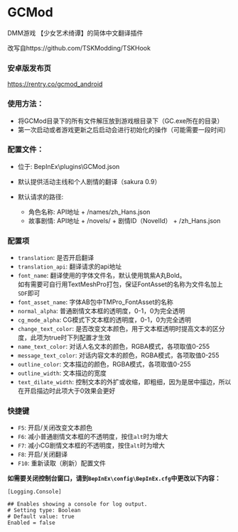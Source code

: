 # GCMod
DMM游戏 【少女艺术绮谭】的简体中文翻译插件

改写自https://github.com/TSKModding/TSKHook

### 安卓版发布页
https://rentry.co/gcmod_android

### 使用方法：
- 将GCMod目录下的所有文件解压放到游戏根目录下（GC.exe所在的目录）
- 第一次启动或者游戏更新之后启动会进行初始化的操作（可能需要一段时间）

### 配置文件：
- 位于: BepInEx\plugins\GCMod.json

- 默认提供活动主线和个人剧情的翻译（sakura 0.9）
- 默认请求的路径:
	- 角色名称: API地址 + /names/zh_Hans.json
	- 故事剧情: API地址 + /novels/ + 剧情ID（NovelId） + /zh_Hans.json

### 配置项
- `translation`: 是否开启翻译
- `translation_api`: 翻译请求的api地址
- `font_name`: 翻译使用的字体文件名，默认使用筑紫A丸Bold。<br>如有需要可自行用TextMeshPro打包，保证FontAsset的名称为文件名加上` SDF`即可
- `font_asset_name`: 字体AB包中TMPro_FontAsset的名称
- `normal_alpha`: 普通剧情文本框的透明度，0-1，0为完全透明
- `cg_mode_alpha`: CG模式下文本框的透明度，0-1，0为完全透明
- `change_text_color`: 是否改变文本颜色，用于文本框透明时提高文本的区分度，此项为true时下列配置才生效
- `name_text_color`: 对话人名文本的颜色，RGBA模式，各项取值0-255
- `message_text_color`: 对话内容文本的颜色，RGBA模式，各项取值0-255
- `outline_color`: 文本描边的颜色，RGBA模式，各项取值0-255
- `outline_width`: 文本描边的宽度
- `text_dilate_width`: 控制文本的外扩或收缩，即粗细，因为是居中描边，所以在开启描边时此项大于0效果会更好

### 快捷键
- `F5`: 开启/关闭改变文本颜色
- `F6`: 减小普通剧情文本框的不透明度，按住`alt`时为增大
- `F7`: 减小CG剧情文本框的不透明度，按住`alt`时为增大
- `F8`: 开启/关闭翻译
- `F10`: 重新读取（刷新）配置文件

**如需要关闭控制台窗口，请到`BepInEx\config\BepInEx.cfg`中更改以下内容：**

```
[Logging.Console]

## Enables showing a console for log output.
# Setting type: Boolean
# Default value: true
Enabled = false
```
